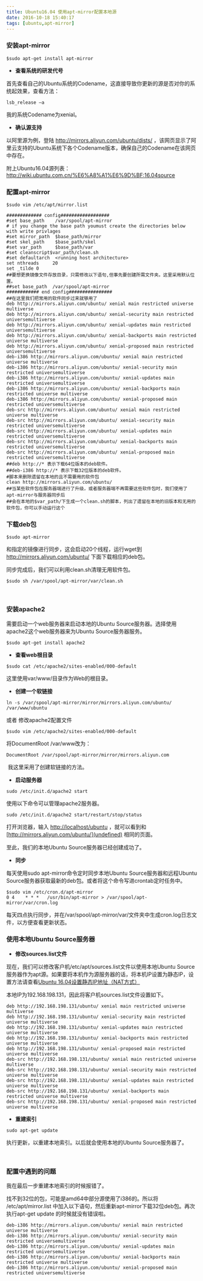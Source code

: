 ```yaml
---
title: Ubuntu16.04 使用apt-mirror配置本地源
date: 2016-10-18 15:40:17
tags: [ubuntu,apt-mirror]
---
```


### **安装apt-mirror**

```shell
$sudo apt-get install apt-mirror
```

- **查看系统的研发代号**

首先查看自己的Ubuntu系统的Codename，这直接导致你更新的源是否对你的系统起效果，查看方法：

```shell
lsb_release –a
```

我的系统Codename为xenial。

- **确认源支持**

以阿里源为例，登陆 http://mirrors.aliyun.com/ubuntu/dists/ ，该网页显示了阿里云支持的Ubuntu系统下各个Codename版本，确保自己的Codename在该网页中存在。

附上Ubuntu16.04源列表：http://wiki.ubuntu.com.cn/%E6%A8%A1%E6%9D%BF:16.04source

<!---more-->

### **配置apt-mirror**

```shell
$sudo vim /etc/apt/mirror.list
```

```shell
############# config##################
#set base_path    /var/spool/apt-mirror
# if you change the base path youmust create the directories below with write privlages
#set mirror_path  $base_path/mirror 
#set skel_path    $base_path/skel
#set var_path     $base_path/var
#set cleanscript$var_path/clean.sh
#set defaultarch  <running host architecture>
set nthreads     20
set _tilde 0
##要想更换镜像文件存放目录，只需修改以下语句,但事先要创建所需文件夹。这里采用默认位置。
##set base_path  /var/spool/apt-mirror
############ end config################
##在这里我们把常用的软件同步过来就够用了
deb http://mirrors.aliyun.com/ubuntu/ xenial main restricted universe multiverse
deb http://mirrors.aliyun.com/ubuntu/ xenial-security main restricted universemultiverse
deb http://mirrors.aliyun.com/ubuntu/ xenial-updates main restricted universemultiverse
deb http://mirrors.aliyun.com/ubuntu/ xenial-backports main restricted universe multiverse
deb http://mirrors.aliyun.com/ubuntu/ xenial-proposed main restricted universemultiverse
deb-i386 http://mirrors.aliyun.com/ubuntu/ xenial main restricted universe multiverse
deb-i386 http://mirrors.aliyun.com/ubuntu/ xenial-security main restricted universemultiverse
deb-i386 http://mirrors.aliyun.com/ubuntu/ xenial-updates main restricted universemultiverse
deb-i386 http://mirrors.aliyun.com/ubuntu/ xenial-backports main restricted universe multiverse
deb-i386 http://mirrors.aliyun.com/ubuntu/ xenial-proposed main restricted universemultiverse
deb-src http://mirrors.aliyun.com/ubuntu/ xenial main restricted universe multiverse
deb-src http://mirrors.aliyun.com/ubuntu/ xenial-security main restricted universemultiverse
deb-src http://mirrors.aliyun.com/ubuntu/ xenial-updates main restricted universemultiverse
deb-src http://mirrors.aliyun.com/ubuntu/ xenial-backports main restricted universemultiverse
deb-src http://mirrors.aliyun.com/ubuntu/ xenial-proposed main restricted universemultiverse
##deb http://* 表示下载64位版本的deb软件。
##deb-i386 http://* 表示下载32位版本的deb软件。
#脚本来删除遗留在本地的且不需要用的软件包
clean http://mirrors.aliyun.com/ubuntu/
##当某些软件包在服务器端进行了升级，或者服务器端不再需要这些软件包时，我们使用了apt-mirror与服务器同步后
##会在本地的$var_path/下生成一个clean.sh的脚本，列出了遗留在本地的旧版本和无用的软件包，你可以手动运行这个
```



### **下载deb包**

```shell
$sudo apt-mirror
```

和指定的镜像进行同步，这会启动20个线程，运行wget到 http://mirrors.aliyun.com/ubuntu/ 下面下载相应的deb包。

同步完成后，我们可以利用clean.sh清理无用软件包。

```shell
$sudo sh /var/spool/apt-mirror/var/clean.sh
```

 

### **安装apache2**

需要启动一个web服务器来启动本地的Ubuntu Source服务器。选择使用apache2这个web服务器来为Ubuntu Source服务器服务。

```shell
$sudo apt-get install apache2
```

- **查看web根目录**

```shell
$sudo cat /etc/apache2/sites-enabled/000-default
```

这里使用var/www/目录作为Web的根目录。

- **创建一个软链接**

```shell
ln -s /var/spool/apt-mirror/mirror/mirrors.aliyun.com/ubuntu/ /var/www/ubuntu
```

或者 修改apache2配置文件

```shell
$sudo vim /etc/apache2/sites-enabled/000-default
```

将DocumentRoot /var/www改为：

```shell
DocumentRoot /var/spool/apt-mirror/mirror/mirrors.aliyun.com
```

 我这里采用了创建软链接的方法。

- **启动服务器**

```shell
sudo /etc/init.d/apache2 start
```

使用以下命令可以管理apache2服务器。

```shell
sudo /etc/init.d/apache2 start/restart/stop/status
```

打开浏览器，输入 [http://localhost/ubuntu](http://localhost/ubuntu) ，就可以看到和 [http://mirrors.aliyun.com/ubuntu/](undefined) 相同的页面。

至此，我们的本地Ubuntu Source服务器已经创建成功了。

- **同步**

每天使用sudo apt-mirror命令定时同步本地Ubuntu Source服务器和远程Ubuntu Source服务器获取最新的deb包。或者将这个命令写进crontab定时任务中。

```shell
$sudo vim /etc/cron.d/apt-mirror
0 4    * * *   /usr/bin/apt-mirror > /var/spool/apt-mirror/var/cron.log
```

每天四点执行同步，并在/var/spool/apt-mirror/var/文件夹中生成cron.log日志文件，以方便查看更新状态。



### **使用本地Ubuntu Source服务器**

- **修改sources.list文件**

现在，我们可以修改客户机/etc/apt/sources.list文件以使用本地Ubuntu Source服务器作为apt源。如果要将本机作为源服务器的话，将本机IP设置为静态IP，设置方法请查看[Ubuntu 16.04设置静态IP地址（NAT方式）](http://blog.csdn.net/lv18092081172/article/details/52081859)

本地IP为192.168.198.131，因此将客户机sources.list文件设置如下。

```shell
deb http://192.168.198.131/ubuntu/ xenial main restricted universe multiverse
deb http://192.168.198.131/ubuntu/ xenial-security main restricted universe multiverse
deb http://192.168.198.131/ubuntu/ xenial-updates main restricted universe multiverse
deb http://192.168.198.131/ubuntu/ xenial-backports main restricted universe multiverse
deb http://192.168.198.131/ubuntu/ xenial-proposed main restricted universe multiverse
deb-src http://192.168.198.131/ubuntu/ xenial main restricted universe multiverse
deb-src http://192.168.198.131/ubuntu/ xenial-security main restricted universe multiverse
deb-src http://192.168.198.131/ubuntu/ xenial-updates main restricted universe multiverse
deb-src http://192.168.198.131/ubuntu/ xenial-backports main restricted universe multiverse
deb-src http://192.168.198.131/ubuntu/ xenial-proposed main restricted universe multiverse
```

- **重建索引**

```shell
sudo apt-get update
```

执行更新，以重建本地索引。以后就会使用本地的Ubuntu Source服务器了。

 

### **配置中遇到的问题**

我在最后一步重建本地索引的时候报错了。

找不到32位的包，可能是amd64中部分源使用了i386的。所以将 /etc/apt/mirror.list 中加入以下语句，然后重新apt-mirror下载32位deb包。再次执行apt-get update 的时候就没有错误啦。

```shell
deb-i386 http://mirrors.aliyun.com/ubuntu/ xenial main restricted universe multiverse
deb-i386 http://mirrors.aliyun.com/ubuntu/ xenial-security main restricted universemultiverse
deb-i386 http://mirrors.aliyun.com/ubuntu/ xenial-updates main restricted universemultiverse
deb-i386 http://mirrors.aliyun.com/ubuntu/ xenial-backports main restricted universe multiverse
deb-i386 http://mirrors.aliyun.com/ubuntu/ xenial-proposed main restricted universemultiverse
```

